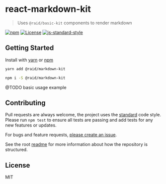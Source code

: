 
# react-markdown-kit

> Uses `@raid/basic-kit` components to render markdown

[![npm](https://img.shields.io/npm/v/@raid/markdown-kit.svg?style=flat)](https://www.npmjs.com/package/react-markdown-kit)
[![License](https://img.shields.io/npm/l/react-markdown-kit.svg)](https://www.npmjs.com/package/react-markdown-kit)
[![js-standard-style](https://img.shields.io/badge/code%20style-standard-brightgreen.svg)](http://standardjs.com/)

## Getting Started

Install with [yarn](https://yarnpkg.com) or [npm](https://npmjs.com)

```sh
yarn add @raid/markdown-kit
```

```sh
npm i -S @raid/markdown-kit
```

@TODO basic usage example

## Contributing

Pull requests are always welcome, the project uses the [standard](http://standardjs.com) code style. Please run `npm test` to ensure all tests are passing and add tests for any new features or updates.

For bugs and feature requests, [please create an issue](https://github.com/mattstyles/react-kit/issues).

See the root [readme](https://github.com/mattstyles/react-kit) for more information about how the repository is structured.

## License

MIT
